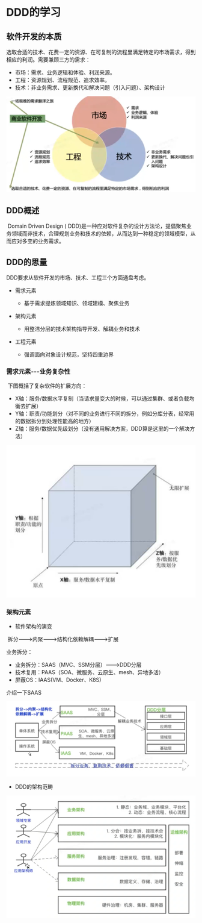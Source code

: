 # DDD的学习

## 软件开发的本质

​	选取合适的技术、花费一定的资源、在可复制的流程里满足特定的市场需求，得到相应的利润。需要兼顾三方的需求：

* 市场：需求、业务逻辑和体验、利润来源。
* 工程：资源规划、流程规范、追求效率。
* 技术：非业务需求、更新换代和解决问题（引入问题）、架构设计

![image-20220108212446943](ddd的学习/image-20220108212446943.png)

## DDD概述

​	Domain Driven Design ( DDD)是一种应对软件复杂的设计方法论，提倡聚焦业务领域而非技术，合理规划业务和技术的依赖，从而达到一种稳定的领域模型，从而应对多变的业务需求。

## DDD的思量

DDD要求从软件开发的市场、技术、工程三个方面通盘考虑。

* 需求元素
  * 基于需求提炼领域知识、领域建模、聚焦业务

* 架构元素
  * 用整洁分层的技术架构指导开发、解耦业务和技术
* 工程元素
  * 强调面向对象设计规范，坚持四重边界

### 需求元素---业务复杂性

​	下图概括了复杂软件的扩展方向：

* X轴：服务/数据水平复制（当请求量变大的时候，可以通过集群、或者负载均衡去扩展）
* Y轴：职责/功能划分（对不同的业务进行不同的拆分，例如分库分表，经常用的数据拆分到处理性能高的地方）
* Z轴：服务/数据优先级划分（没有通用解决方案，DDD算是这里的一个解决方法）

![image-20220108221811034](ddd的学习/image-20220108221811034.png)

### 架构元素

* 软件架构的演变

​	拆分--->内聚--->结构化依赖解耦--->扩展

业务拆分：

* 业务拆分：SAAS（MVC、SSM分层）--->DDD分层
* 技术复用：PAAS（SOA、微服务、云原生、mesh、异地多活）
* 屏蔽OS：IAAS(VM、Docker、K8S)

介绍一下SAAS

![image-20220108230846284](ddd的学习/image-20220108230846284.png)

* DDD的架构范畴

![image-20220108230615827](ddd的学习/image-20220108230615827.png)